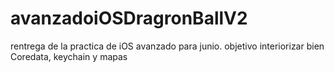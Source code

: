 # avanzadoiOSDragronBallV2
rentrega de la practica de iOS avanzado para junio. objetivo interiorizar bien Coredata, keychain y mapas
